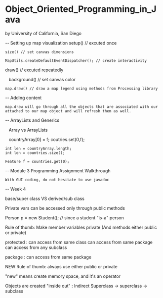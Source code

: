 # Object_Oriented_Programming_in_Java
by University of California, San Diego
   
-- Setting up map visualization
setup() // excuted once

    size() // set canvas dimensions
    
    MapUtils.createDefaultEventDispatcher(); // create interactivity

draw()   // excuted repeatedly

    background() // set canvas color
    
    map.draw() // draw a map legend using methods from Processing library

-- Adding content

    map.draw will go through all the objects that are associated with our attached to our map object and will refresh them as well.

-- ArrayLists and Generics

    Array vs ArrayLists
    
    countryArray[0] = f;
    coutries.set(0,f);
    
    int len = countryArray.length;
    int len = countries.size();
    
    Feature f = countries.get(0);
    
-- Module 3 Programming Assignment Walkthrough
    
    With GUI coding, do not hesitate to use javadoc
    
    
-- Week 4

base/super class VS derived/sub class

Private vars can be accessed only through public methods

Person p = new Student(); // since a student "is-a" person

Rule of thumb: Make member variables private (And methods either public or private)

protected : can access from same class
            can access from same package 
            can access from any subclass
            
package :  can access from same package

NEW Rule of thumb: always use either public or private

"new" means create memory space, and it's an operator

Objects are created "inside out" : Indirect Superclass -> superclass -> subclass
